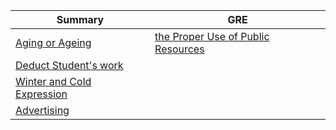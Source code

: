 Summary | GRE 
--|--
[Aging or Ageing](Summary/Aging_or_Ageing.md) | [the Proper Use of Public Resources](GRE/the_Proper_Use_of_Public_Resources.md)
[Deduct Student's work](Summary/Deduct_Student's_work.md) |
[Winter and Cold Expression](Summary/Winter_and_Cold_Expression.md) |
[Advertising](Summary/Advertising.md) |
